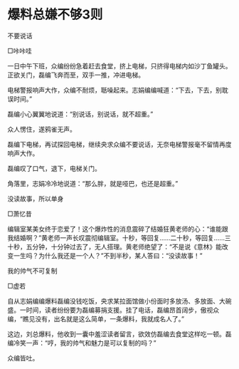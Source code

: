 # 爆料总嫌不够3则

不要说话

□咔咔哇

一日中午下班，众编纷纷急着赶去食堂，挤上电梯，只挤得电梯内如沙丁鱼罐头。正欲关门，磊编飞奔而至，双手一推，冲进电梯。

电梯警报响声大作，众编不耐烦，聒噪起来。志娟编编喊道：“下去，下去，别耽误时间。”

磊编小心翼翼地说道：“别说话，别说话，就不超重。”

众人愣住，遂鸦雀无声。

磊编下电梯，再试探回电梯，继续央求众编不要说话，无奈电梯警报毫不留情再度响声大作。

磊编叹了口气，退下，电梯关门。

角落里，志娟冷冷地说道：“那么胖，就是哑巴，也还是超重。”

没读故事，所以单身

□萧忆昔

编辑室某美女终于恋爱了！这个爆炸性的消息震碎了结婚狂黄老师的心：“谁能跟我结婚啊？”黄老师一声长叹震彻编辑室。十秒，等回复……二十秒，等回复……三十秒，五分钟，十分钟过去了，无人搭理。黄老师绝望了：“不是说《意林》能改变一生吗？为什么我还是一个人？”不到半秒，某人答曰：“没读故事！”

我的帅气不可复制

□虚若

自从志娟编编爆料磊编没钱吃饭，央求某拉面馆做小份面时多放汤、多放面、大碗盛。一时间，读者纷纷要为磊编募捐支援。挂了电话，磊编昂首阔步，傲视众编，“瞧见没有，出名就是这么简单，一条爆料，我就成名人了。”

这边，刘总爆料，他收到一囊中羞涩读者留言，欲效仿磊编去食堂这样吃一顿。磊编冷笑一声：“哼，我的帅气和魅力是可以复制的吗？”

众编皆吐。